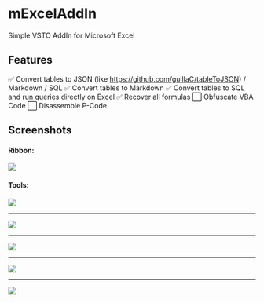 # mExcelAddIn
Simple VSTO AddIn for Microsoft Excel

## Features

✅ Convert tables to JSON (like https://github.com/guillaC/tableToJSON) / Markdown / SQL
✅ Convert tables to Markdown
✅ Convert tables to SQL and run queries directly on Excel
✅ Recover all formulas
⬜️ Obfuscate VBA Code
⬜️ Disassemble P-Code

## Screenshots
#### Ribbon:
![](https://i.imgur.com/uiNPy8f.png)
#### Tools:
![](https://i.imgur.com/nDJc0Pz.png)
___
![](https://i.imgur.com/nveyK3e.png)
___
![](https://i.imgur.com/kzNJDQX.png)
___
![](https://i.imgur.com/nJRWw5k.png)
___
![](https://i.imgur.com/7bzt295.png)
